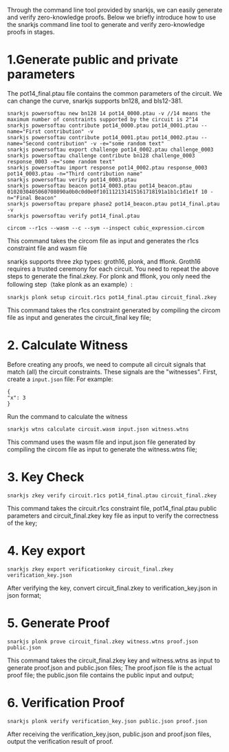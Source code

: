 Through the command line tool provided by snarkjs, we can easily generate and verify zero-knowledge proofs.
Below we briefly introduce how to use the snarkjs command line tool to generate and verify zero-knowledge proofs in stages.

# 1.Generate public and private parameters

The pot14_final.ptau file contains the common parameters of the circuit. We can change the curve, snarkjs supports bn128, and bls12-381.

```
snarkjs powersoftau new bn128 14 pot14_0000.ptau -v //14 means the maximum number of constraints supported by the circuit is 2^14
snarkjs powersoftau contribute pot14_0000.ptau pot14_0001.ptau --name="First contribution" -v
snarkjs powersoftau contribute pot14_0001.ptau pot14_0002.ptau --name="Second contribution" -v -e="some random text"
snarkjs powersoftau export challenge pot14_0002.ptau challenge_0003
snarkjs powersoftau challenge contribute bn128 challenge_0003 response_0003 -e="some random text"
snarkjs powersoftau import response pot14_0002.ptau response_0003 pot14_0003.ptau -n="Third contribution name"
snarkjs powersoftau verify pot14_0003.ptau
snarkjs powersoftau beacon pot14_0003.ptau pot14_beacon.ptau 0102030405060708090a0b0c0d0e0f101112131415161718191a1b1c1d1e1f 10 -n="Final Beacon"
snarkjs powersoftau prepare phase2 pot14_beacon.ptau pot14_final.ptau -v
snarkjs powersoftau verify pot14_final.ptau
```


```
circom --r1cs --wasm --c --sym --inspect cubic_expression.circom
```

This command takes the circom file as input and generates the r1cs constraint file and wasm file

snarkjs supports three zkp types: groth16, plonk, and fflonk. Groth16 requires a trusted ceremony for each circuit. You need to repeat the above steps to generate the final.zkey. For plonk and fflonk, you only need the following step（take plonk as an example）:

```
snarkjs plonk setup circuit.r1cs pot14_final.ptau circuit_final.zkey
```

This command takes the r1cs constraint generated by compiling the circom file as input and generates the circuit_final key file;


# 2. Calculate Witness

Before creating any proofs, we need to compute all circuit signals that match (all) the circuit constraints. These signals are the "witnesses".
First, create a ```input.json``` file:
For example:

```
{
"x": 3
}
```

Run the command to calculate the witness

```
snarkjs wtns calculate circuit.wasm input.json witness.wtns
```

This command uses the wasm file and input.json file generated by compiling the circom file as input to generate the witness.wtns file;

# 3. Key Check

```
snarkjs zkey verify circuit.r1cs pot14_final.ptau circuit_final.zkey
```

This command takes the circuit.r1cs constraint file, pot14_final.ptau public parameters and circuit_final.zkey key file as input to verify the correctness of the key;

# 4. Key export

```
snarkjs zkey export verificationkey circuit_final.zkey verification_key.json
```

After verifying the key, convert circuit_final.zkey to verification_key.json in json format;

# 5. Generate Proof

```
snarkjs plonk prove circuit_final.zkey witness.wtns proof.json public.json
```

This command takes the circuit_final.zkey key and witness.wtns as input to generate proof.json and public.json files;
The proof.json file is the actual proof file; the public.json file contains the public input and output;

# 6. Verification Proof

```
snarkjs plonk verify verification_key.json public.json proof.json
```

After receiving the verification_key.json, public.json and proof.json files, output the verification result of proof.
